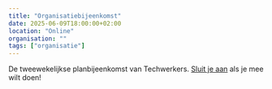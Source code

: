 ```yaml
---
title: "Organisatiebijeenkomst"
date: 2025-06-09T18:00:00+02:00
location: "Online"
organisation: ""
tags: ["organisatie"]
---
```


De tweewekelijkse planbijeenkomst van Techwerkers. [Sluit je aan](/join) als je mee wilt doen!
